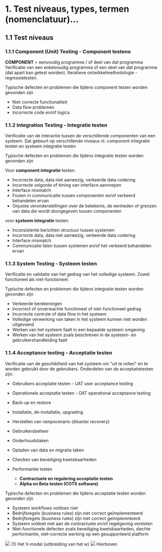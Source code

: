 # 1. Test niveaus, types, termen (nomenclatuur)...
## 1.1 Test niveaus
### 1.1.1 Component (Unit) Testing - Component testeno
**COMPONENT** = eenvoudig programme / of deel van dat programma
Verificatie van een enkelvoudig programma of een deel van dat programma (dat apart kan getest worden). Iteratieve ontwikkelmethodologie - regressietesten.

Typische defecten en problemen die tijdens component testen worden gevonden zijn
- Niet correcte functionaliteit
- Data flow problemen
- Incorrecte code en/of logica

### 1.1.2 Integration Testing - Integratie testen
Verificatie van de interactie tussen de verschillende componenten van een systeem. Dat gebeurt op verschillende niveaus nl. component integratie testen en systeem integratie testen

Typische defecten en problemen die tijdens integratie testen worden gevonden zijn

Voor **component integratie** testen:
- Incorrecte data, data niet aanwezig, verkeerde data codering
- Incorrecte volgorde of timing van interface aanroepen
- Interface mismatch
- Fouten in communicatie tussen componenten en/of verkeerd behandelen ervan
- Onjuiste veronderstellingen over de betekenis, de eenheden of grenzen van data die wordt doorgegeven tussen componenten

voor **systeem integratie** testen:
- Inconsistente berichten structuur tussen systemen
- Incorrecte data, data niet aanwezig, verkeerde data codering
- Interface mismatch
- Communicatie falen tussen systemen en/of het verkeerd behandelen ervan

### 1.1.3 System Testing - Systeem testen
Verificatie en validatie van het gedrag van het volledige systeem. Zowel functioneel als niet-functioneel.

Typische defecten en problemen die tijdens integratie testen worden gevonden zijn
- Verkeerde berekeningen
- Incorrect of onverwachte functioneel of niet-functioneel gedrag
- Incorrecte controle of data flow in het systeem
- Volledige verwerking van taken in het systeem kunnen niet worden uitgevoerd
- Werken van het systeem faalt in een bepaalde systeem omgeving
- Werken van het systeem zoals beschreven in de systeem- en gebruikershandleiding faalt

### 1.1.4 Acceptance testing - Acceptatie testen
Verificatie van de geschiktheid van het systeem om "uit te rollen" en te worden gebruikt door de gebruikers.
Onderdelen van de acceptatietesten zijn:
- Gebruikers acceptatie testen - UAT user acceptance testing
- Operationele acceptatie testen - OAT operational acceptance testing

- Back-up en restore
- Installatie, de-installatie, upgrading
- Herstellen van rampscenario (disaster recovery)
- Gebruikersbeheer
- Onderhoudstaken
- Opladen van data en migratie taken
- Checken van beveiliging kwetsbaarheden
- Performantie testen
	- **Contractuele en regulering acceptatie testen**
	- **Alpha en Beta testen (COTS software)**

Typische defecten en problemen die tijdens acceptatie testen worden gevonden zijn
- Systeem workflows voldoen niet
- Bedrijfsregels (business rules) zijn niet correct geïmplementeerd
- Bedrijfsregels (business rules) zijn niet correct geïmplemnteerd
- Systeem voldoet niet aan de contractuele en/of regelgeving vereisten
- Niet-functionele defecten zoals beveiliging kwetsbaarheden, slechte performantie, niet-correcte werking op een gesupporteerd platform

![](https://apwt.gitbook.io/~gitbook/image?url=https%3A%2F%2F4058530821-files.gitbook.io%2F%7E%2Ffiles%2Fv0%2Fb%2Fgitbook-legacy-files%2Fo%2Fassets%252F-MGtJKh7Wy8QD_tjgVdu%252F-MJSceqe3ez71zMQmuHj%252F-MJScnKgloL4QfGk3tIO%252Fimage.png%3Falt%3Dmedia%26token%3D19004a26-3f6e-4982-a21b-3f50ff0a6d93&width=400&dpr=2&quality=100&sign=160f7067&sv=1)
(1) Het V-model (uitbreiding van het w)
![](https://apwt.gitbook.io/~gitbook/image?url=https%3A%2F%2F4058530821-files.gitbook.io%2F%7E%2Ffiles%2Fv0%2Fb%2Fgitbook-legacy-files%2Fo%2Fassets%252F-MGtJKh7Wy8QD_tjgVdu%252F-MJD0NkyIuefO0Pn4Nj6%252F-MJD2a0Vg0fLtzeuyH0v%252Fimage.png%3Falt%3Dmedia%26token%3Da5c6ccdf-68f3-45fd-b7e6-5c9e7df71b7c&width=768&dpr=4&quality=100&sign=edc1f5a9&sv=1)
Hierboven
